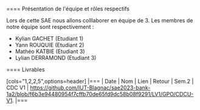 ==== Présentation de l'équipe et rôles respectifs

Lors de cette SAE nous allons colllaborer en équipe de 3. Les membres de notre équipe sont respectivement :

* Kylian GACHET (Etudiant 1)
* Yann ROUQUIE (Etudiant 2)
* Mathéo KATBIE (Etudiant 3)
* Lylian DERRAMOND (Etudiant 3)

==== Livrables

[cols="1,2,2,5",options=header]
|===
| Date    | Nom         |  Lien                             | Retour
| Sem.2  | CDC V1      |  https://github.com/IUT-Blagnac/sae2023-bank-1a2/blob/f6b3e94480954f7cffb70de65fd9dc58b08f9291/LV1/GPO/CDCU-V1.
|===
